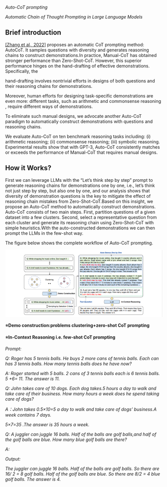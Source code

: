 ﻿*Auto-CoT prompting*

*Automatic Chain of Thought Prompting in Large Language Models*

## Brief introduction

[\[Zhang et al., 2022\]](https://arxiv.org/abs/2210.03493) proposes an automatic CoT prompting method: AutoCoT. It samples questions with diversity and generates reasoning chains to construct demonstrations.In practice, Manual-CoT has obtained stronger performance than Zero-Shot-CoT. However, this superior performance hinges on the hand-drafting of effective demonstrations. Specifically, the

hand-drafting involves nontrivial efforts in designs of both questions and their reasoning chains for demonstrations.

Moreover, human efforts for designing task-specific demonstrations are even more: different tasks, such as arithmetic and commonsense reasoning , require different ways of demonstrations.

To eliminate such manual designs, we advocate another Auto-CoT paradigm to automatically construct demonstrations with questions and reasoning chains.

We evaluate Auto-CoT on ten benchmark reasoning tasks including: (i) arithmetic reasoning; (ii) commonsense reasoning; (iii) symbolic reasoning. Experimental results show that with GPT-3, Auto-CoT consistently matches or exceeds the performance of Manual-CoT that requires manual designs.

## How it Works?

First we can leverage LLMs with the “Let’s think step by step” prompt to generate reasoning chains for demonstrations one by one, i.e., let’s think not just step by step, but also one by one, and our analysis shows that diversity of demonstration questions is the key to mitigate the effect of reasoning chain mistakes from Zero-Shot-CoT.Based on this insight, we propose an Auto-CoT method to automatically construct demonstrations. Auto-CoT consists of two main steps. First, partition questions of a given dataset into a few clusters. Second, select a representative question from each cluster and generate its reasoning chain using Zero-Shot-CoT with simple heuristics.With the auto-constructed demonstrations we can then prompt the LLMs in the few-shot way.

The figure below shows the complete workflow of Auto-CoT prompting.

![](../images/auto_cot.png)

**⭐Demo construction:problems clustering+zero-shot CoT prompting**

**⭐In-Context Reasoning i.e. few-shot CoT prompting**

*Prompt:*

*Q: Roger has 5 tennis balls. He buys 2 more cans of tennis balls. Each can has 3 tennis balls. How many tennis balls does he have now?*

*A: Roger started with 5 balls. 2 cans of 3 tennis balls each is 6 tennis balls. 5 +6= 11. The answer is 11.*

*Q: John takes care of 10 dogs. Each dog takes.5 hours a day to walk and take care of their business. How many hours a week does he spend taking care of dogs?*

*A：John takes 0.5×10=5 a day to walk and take care of dogs’ business.A week contains 7 days.*

*5×7=35 .The answer is 35 hours a week.*

*Q: A juggler can juggle 16 balls. Half of the balls are golf balls,and half of the golf balls are blue. How many blue golf balls are there?*

*A:*

*Output:*

*The juggler can juggle 16 balls. Half of the balls are golf balls. So there are 16/ 2 = 8 golf balls. Half of the golf balls are blue. So there are 8/2 = 4 blue golf balls. The answer is 4.*

